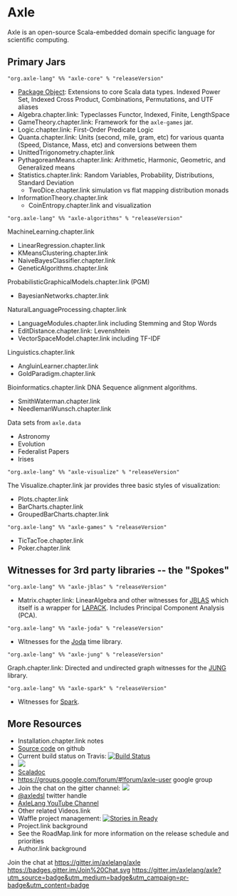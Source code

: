 
Axle
====

Axle is an open-source Scala-embedded domain specific language for scientific computing.

Primary Jars
------------

```
"org.axle-lang" %% "axle-core" % "releaseVersion"
```

* [Package Object](PackageObject.md): Extensions to core Scala data types.  Indexed Power Set, Indexed Cross Product, Combinations, Permutations, and UTF aliases
* Algebra.chapter.link: Typeclasses Functor, Indexed, Finite, LengthSpace
* GameTheory.chapter.link: Framework for the `axle-games` jar.
* Logic.chapter.link: First-Order Predicate Logic
* Quanta.chapter.link: Units (second, mile, gram, etc) for various quanta (Speed, Distance, Mass, etc) and conversions between them
* UnittedTrigonometry.chapter.link
* PythagoreanMeans.chapter.link: Arithmetic, Harmonic, Geometric, and Generalized means
* Statistics.chapter.link: Random Variables, Probability, Distributions, Standard Deviation
  * TwoDice.chapter.link simulation vs flat mapping distribution monads
* InformationTheory.chapter.link
  * CoinEntropy.chapter.link and visualization

```
"org.axle-lang" %% "axle-algorithms" % "releaseVersion"
```

MachineLearning.chapter.link

* LinearRegression.chapter.link
* KMeansClustering.chapter.link
* NaiveBayesClassifier.chapter.link
* GeneticAlgorithms.chapter.link

ProbabilisticGraphicalModels.chapter.link (PGM)

* BayesianNetworks.chapter.link

NaturalLanguageProcessing.chapter.link

* LanguageModules.chapter.link including Stemming and Stop Words
* EditDistance.chapter.link: Levenshtein
* VectorSpaceModel.chapter.link including TF-IDF

Linguistics.chapter.link

* AngluinLearner.chapter.link
* GoldParadigm.chapter.link

Bioinformatics.chapter.link DNA Sequence alignment algorithms.

* SmithWaterman.chapter.link
* NeedlemanWunsch.chapter.link

Data sets from `axle.data`

* Astronomy
* Evolution
* Federalist Papers
* Irises

```
"org.axle-lang" %% "axle-visualize" % "releaseVersion"
```
The Visualize.chapter.link jar provides three basic styles of visualization:

* Plots.chapter.link
* BarCharts.chapter.link
* GroupedBarCharts.chapter.link

```
"org.axle-lang" %% "axle-games" % "releaseVersion"
```
* TicTacToe.chapter.link
* Poker.chapter.link

Witnesses for 3rd party libraries -- the "Spokes"
-------------------------------------------------

```
"org.axle-lang" %% "axle-jblas" % "releaseVersion"
```

* Matrix.chapter.link: LinearAlgebra and other witnesses for <a href="http://jblas.org/">JBLAS</a> which itself is a wrapper for <a href="http://www.netlib.org/lapack/">LAPACK</a>.  Includes Principal Component Analysis (PCA).

```
"org.axle-lang" %% "axle-joda" % "releaseVersion"
```
* Witnesses for the <a href="http://www.joda.org/joda-time/">Joda</a> time library.

```
"org.axle-lang" %% "axle-jung" % "releaseVersion"
```
Graph.chapter.link: Directed and undirected graph witnesses for the <a href="http://jung.sourceforge.net/">JUNG</a> library.

```
"org.axle-lang" %% "axle-spark" % "releaseVersion"
```
* Witnesses for <a href="https://spark.apache.org/">Spark</a>.

More Resources
--------------

* Installation.chapter.link notes
* <a href="https://github.com/axlelang/axle">Source code</a> on github
* Current build status on Travis: <a href="http://travis-ci.org/axlelang/axle"><img src="https://secure.travis-ci.org/axlelang/axle.png" alt="Build Status"/></a>
* <a href="http://codecov.io/github/axlelang/axle?branch=master"><img src="http://codecov.io/github/axlelang/axle/coverage.svg?branch=master"/></a>
* <a href="/scaladoc">Scaladoc</a>
* <a href="axle-user">https://groups.google.com/forum/#!forum/axle-user</a> google group
* Join the chat on the gitter channel: <a href="https://gitter.im/axlelang/axle?utm_source=badge&utm_medium=badge&utm_campaign=pr-badge&utm_content=badge"><img src="https://badges.gitter.im/Join%20Chat.svg"/></a>
* <a href="https://twitter.com/axledsl">@axledsl</a> twitter handle
* <a href="http://www.youtube.com/user/axlelang">AxleLang YouTube Channel</a>
* Other related Videos.link
* Waffle project management: <a href="http://waffle.io/axlelang/axle"><img src="https://badge.waffle.io/axlelang/axle.png?label=ready&title=Ready" alt="Stories in Ready"/></a>
* Project.link background
* See the RoadMap.link for more information on the release schedule and priorities
* Author.link background

Join the chat at https://gitter.im/axlelang/axle
https://badges.gitter.im/Join%20Chat.svg
https://gitter.im/axlelang/axle?utm_source=badge&utm_medium=badge&utm_campaign=pr-badge&utm_content=badge
